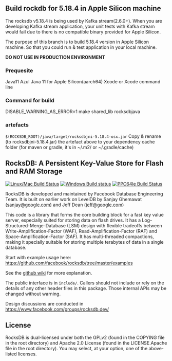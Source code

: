 ## Build rockdb for 5.18.4 in Apple Silicon machine

The rocksdb v5.18.4 is being used by Kafka stream(2.6.0+). When you are developing Kafka stream application, your unit tests with Kafka stream would fail due to there is no compatible binary provided for Apple Silicon.

The purpose of this branch is to build 5.18.4 version in Apple Silicon machine. So that you could run & test application in your local machine.

**DO NOT USE IN PRODUCTION ENVIRONMENT**

### Prequesite

Java11 Azul Java 11 for Apple Silicon(aarch64)
Xcode or Xcode command line

### Command for build

DISABLE_WARNING_AS_ERROR=1 make shared_lib rocksdbjava

### artefacts

`$(ROCKSDB_ROOT)/java/target/rocksdbjni-5.18.4-osx.jar`
Copy & rename (to rocksdbjni-5.18.4.jar) the artefact above to your dependency cache folder (for maven or gradle, it's in ~/.m2/ or ~/.gradle/cache)

## RocksDB: A Persistent Key-Value Store for Flash and RAM Storage

[![Linux/Mac Build Status](https://travis-ci.org/facebook/rocksdb.svg?branch=master)](https://travis-ci.org/facebook/rocksdb)
[![Windows Build status](https://ci.appveyor.com/api/projects/status/fbgfu0so3afcno78/branch/master?svg=true)](https://ci.appveyor.com/project/Facebook/rocksdb/branch/master)
[![PPC64le Build Status](http://140.211.168.68:8080/buildStatus/icon?job=Rocksdb)](http://140.211.168.68:8080/job/Rocksdb)

RocksDB is developed and maintained by Facebook Database Engineering Team.
It is built on earlier work on LevelDB by Sanjay Ghemawat (sanjay@google.com)
and Jeff Dean (jeff@google.com)

This code is a library that forms the core building block for a fast
key value server, especially suited for storing data on flash drives.
It has a Log-Structured-Merge-Database (LSM) design with flexible tradeoffs
between Write-Amplification-Factor (WAF), Read-Amplification-Factor (RAF)
and Space-Amplification-Factor (SAF). It has multi-threaded compactions,
making it specially suitable for storing multiple terabytes of data in a
single database.

Start with example usage here: https://github.com/facebook/rocksdb/tree/master/examples

See the [github wiki](https://github.com/facebook/rocksdb/wiki) for more explanation.

The public interface is in `include/`.  Callers should not include or
rely on the details of any other header files in this package.  Those
internal APIs may be changed without warning.

Design discussions are conducted in https://www.facebook.com/groups/rocksdb.dev/

## License

RocksDB is dual-licensed under both the GPLv2 (found in the COPYING file in the root directory) and Apache 2.0 License (found in the LICENSE.Apache file in the root directory).  You may select, at your option, one of the above-listed licenses.
